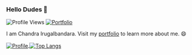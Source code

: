 ### Hello Dudes 👋
![Profile Views](https://komarev.com/ghpvc/?username=chandralegend&color=brightgreen)
[![Portfolio](https://img.shields.io/badge/Visit-Portfolio-blueviolet)](http://chandralegend.github.io/)

I am Chandra Irugalbandara. Visit my [portfolio](http://chandralegend.github.io/) to learn more about me. 😄


<a href="https://github.com/chandralegend">
  <img alt="Profile" align="center" src="https://github-readme-stats.vercel.app/api?username=chandralegend&count_private=true&show_icons=true&custom_title=My%20Github%20Statistics" />
</a>
<a href="https://github.com/chandralegend">
  <img alt="Top Langs" align="center" src="https://github-readme-stats.vercel.app/api/top-langs/?username=chandralegend&langs_count=9&layout=compact&hide=CSS,PHP" />
</a>


<!--
**chandralegend/chandralegend** is a ✨ _special_ ✨ repository because its `README.md` (this file) appears on your GitHub profile.

Here are some ideas to get you started:

- 🔭 I’m currently working on ...
- 🌱 I’m currently learning ...
- 👯 I’m looking to collaborate on ...
- 🤔 I’m looking for help with ...
- 💬 Ask me about ...
- 📫 How to reach me: ...
- 😄 Pronouns: ...
- ⚡ Fun fact: ...
-->
